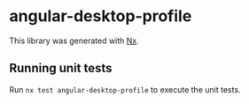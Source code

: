 # angular-desktop-profile

This library was generated with [Nx](https://nx.dev).

## Running unit tests

Run `nx test angular-desktop-profile` to execute the unit tests.

